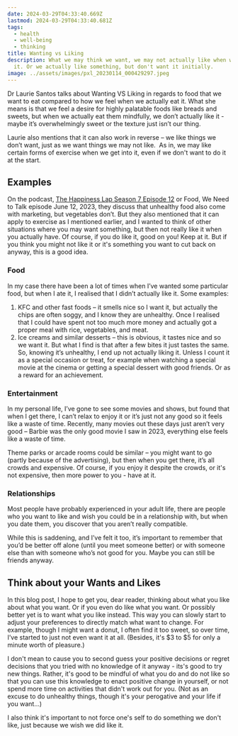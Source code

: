 ```yaml
---
date: 2024-03-29T04:33:40.669Z
lastmod: 2024-03-29T04:33:40.681Z
tags:
  - health
  - well-being
  - thinking
title: Wanting vs Liking
description: What we may think we want, we may not actually like when we have
  it. Or we actually like something, but don't want it initially.
image: ../assets/images/pxl_20230114_000429297.jpeg
---
```

Dr Laurie Santos talks about Wanting VS Liking in regards to food that we want to eat compared to how we feel when we actually eat it. What she means is that we feel a desire for highly palatable foods like breads and sweets, but when we actually eat them mindfully, we don’t actually like it - maybe it’s overwhelmingly sweet or the texture just isn’t our thing.  

Laurie also mentions that it can also work in reverse – we like things we don’t want, just as we want things we may not like.  As in, we may like certain forms of exercise when we get into it, even if we don't want to do it at the start.

## Examples

On the podcast, [The Happiness Lap Season 7 Episode 12](https://archive.org/details/bipkrcbpsivfguxsbi1evhywnu7jotm1ekivp9ds) or Food, We Need to Talk episode June 12, 2023, they discuss that unhealthy food also come with marketing, but vegetables don’t. But they also mentioned that it can apply to exercise as I mentioned earlier, and I wanted to think of other situations where you may want something, but then not really like it when you actually have. Of course, if you do like it, good on you! Keep at it. But if you think you might not like it or it's something you want to cut back on anyway, this is a good idea.

### Food 

In my case there have been a lot of times when I’ve wanted some particular food, but when I ate it, I realised that I didn’t actually like it. Some examples: 

1. KFC and other fast foods – it smells nice so I want it, but actually the chips are often soggy, and I know they are unhealthy. Once I realised that I could have spent not too much more money and actually got a proper meal with rice, vegetables, and meat. 
2. Ice creams and similar desserts – this is obvious, it tastes nice and so we want it. But what I find is that after a few bites it just tastes the same. So, knowing it’s unhealthy, I end up not actually liking it. Unless I count it as a special occasion or treat, for example when watching a special movie at the cinema or getting a special dessert with good friends. Or as a reward for an achievement.  

### Entertainment 

In my personal life, I’ve gone to see some movies and shows, but found that when I get there, I can’t relax to enjoy it or it’s just not any good so it feels like a waste of time. Recently, many movies out these days just aren’t very good – Barbie was the only good movie I saw in 2023, everything else feels like a waste of time. 

Theme parks or arcade rooms could be similar – you might want to go (partly because of the advertising), but then when you get there, it’s all crowds and expensive. Of course, if you enjoy it despite the crowds, or it's not expensive, then more power to you - have at it. 

### Relationships 

Most people have probably experienced in your adult life, there are people who you want to like and wish you could be in a relationship with, but when you date them, you discover that you aren’t really compatible. 

While this is saddening, and I’ve felt it too, it’s important to remember that you’d be better off alone (until you meet someone better) or with someone else than with someone who’s not good for you. Maybe you can still be friends anyway. 

## Think about your Wants and Likes 

In this blog post, I hope to get you, dear reader, thinking about what you like about what you want. Or if you even do like what you want. Or possibly better yet is to want what you like instead. This way you can slowly start to adjust your preferences to directly match what want to change. For example, though I might want a donut, I often find it too sweet, so over time, I’ve started to just not even want it at all. (Besides, it's $3 to $5 for only a minute worth of pleasure.)

I don't mean to cause you to second guess your positive decisions or regret decisions that you tried with no knowledge of it anyway - its's good to try new things. Rather, it's good to be mindful of what you do and do not like so that you can use this knowledge to enact positive change in yourself, or not spend more time on activities that didn't work out for you. (Not as an excuse to do unhealthy things, though it's your perogative and your life if you want...) 

I also think it's important to not force one's self to do something we don't like, just because we wish we did like it. 
